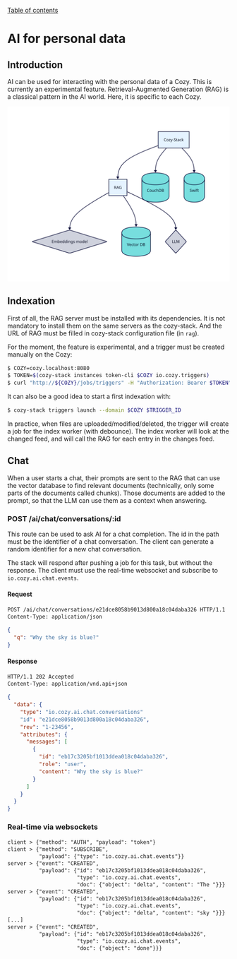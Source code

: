 [Table of contents](README.md#table-of-contents)

# AI for personal data

## Introduction

AI can be used for interacting with the personal data of a Cozy. This is
currently an experimental feature. Retrieval-Augmented Generation (RAG) is
a classical pattern in the AI world. Here, it is specific to each Cozy.

![Architecture with a RAG server](diagrams/ai.svg)

## Indexation

First of all, the RAG server must be installed with its dependencies. It is
not mandatory to install them on the same servers as the cozy-stack. And the
URL of RAG must be filled in cozy-stack configuration file (in `rag`).

For the moment, the feature is experimental, and a trigger must be created
manually on the Cozy:

```sh
$ COZY=cozy.localhost:8080
$ TOKEN=$(cozy-stack instances token-cli $COZY io.cozy.triggers)
$ curl "http://${COZY}/jobs/triggers" -H "Authorization: Bearer $TOKEN" -d '{ "data": { "attributes": { "type": "@event", "arguments": "io.cozy.files", "debounce": "1m", "worker": "rag-index", "message": {"doctype": "io.cozy.files"} } } }'
```

It can also be a good idea to start a first indexation with:

```sh
$ cozy-stack triggers launch --domain $COZY $TRIGGER_ID
```

In practice, when files are uploaded/modified/deleted, the trigger will create
a job for the index worker (with debounce). The index worker will look at the
changed feed, and will call the RAG for each entry in the changes feed.

## Chat

When a user starts a chat, their prompts are sent to the RAG that can use the
vector database to find relevant documents (technically, only some parts of
the documents called chunks). Those documents are added to the prompt, so
that the LLM can use them as a context when answering.

### POST /ai/chat/conversations/:id

This route can be used to ask AI for a chat completion. The id in the path
must be the identifier of a chat conversation. The client can generate a random
identifier for a new chat conversation.

The stack will respond after pushing a job for this task, but without the
response. The client must use the real-time websocket and subscribe to
`io.cozy.ai.chat.events`.

#### Request

```http
POST /ai/chat/conversations/e21dce8058b9013d800a18c04daba326 HTTP/1.1
Content-Type: application/json
```

```json
{
  "q": "Why the sky is blue?"
}
```

#### Response

```http
HTTP/1.1 202 Accepted
Content-Type: application/vnd.api+json
```

```json
{
  "data": {
    "type": "io.cozy.ai.chat.conversations"
    "id": "e21dce8058b9013d800a18c04daba326",
    "rev": "1-23456",
    "attributes": {
      "messages": [
        {
          "id": "eb17c3205bf1013ddea018c04daba326",
          "role": "user",
          "content": "Why the sky is blue?"
        }
      ]
    }
  }
}
```

### Real-time via websockets

```
client > {"method": "AUTH", "payload": "token"}
client > {"method": "SUBSCRIBE",
          "payload": {"type": "io.cozy.ai.chat.events"}}
server > {"event": "CREATED",
          "payload": {"id": "eb17c3205bf1013ddea018c04daba326",
                      "type": "io.cozy.ai.chat.events",
                      "doc": {"object": "delta", "content": "The "}}}
server > {"event": "CREATED",
          "payload": {"id": "eb17c3205bf1013ddea018c04daba326",
                      "type": "io.cozy.ai.chat.events",
                      "doc": {"object": "delta", "content": "sky "}}}
[...]
server > {"event": "CREATED",
          "payload": {"id": "eb17c3205bf1013ddea018c04daba326",
                      "type": "io.cozy.ai.chat.events",
                      "doc": {"object": "done"}}}
```
